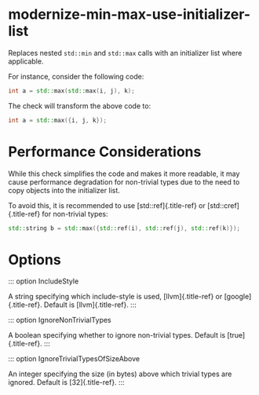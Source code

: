 # modernize-min-max-use-initializer-list

Replaces nested `std::min` and `std::max` calls with an initializer list
where applicable.

For instance, consider the following code:

```cpp
int a = std::max(std::max(i, j), k);
```

The check will transform the above code to:

```cpp
int a = std::max({i, j, k});
```

# Performance Considerations

While this check simplifies the code and makes it more readable, it may
cause performance degradation for non-trivial types due to the need to
copy objects into the initializer list.

To avoid this, it is recommended to use [std::ref]{.title-ref} or
[std::cref]{.title-ref} for non-trivial types:

```cpp
std::string b = std::max({std::ref(i), std::ref(j), std::ref(k)});
```

# Options

::: option
IncludeStyle

A string specifying which include-style is used, [llvm]{.title-ref} or
[google]{.title-ref}. Default is [llvm]{.title-ref}.
:::

::: option
IgnoreNonTrivialTypes

A boolean specifying whether to ignore non-trivial types. Default is
[true]{.title-ref}.
:::

::: option
IgnoreTrivialTypesOfSizeAbove

An integer specifying the size (in bytes) above which trivial types are
ignored. Default is [32]{.title-ref}.
:::
